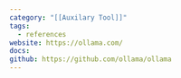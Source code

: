 ```yaml
---
category: "[[Auxilary Tool]]"
tags:
  - references
website: https://ollama.com/
docs: 
github: https://github.com/ollama/ollama
---
```

